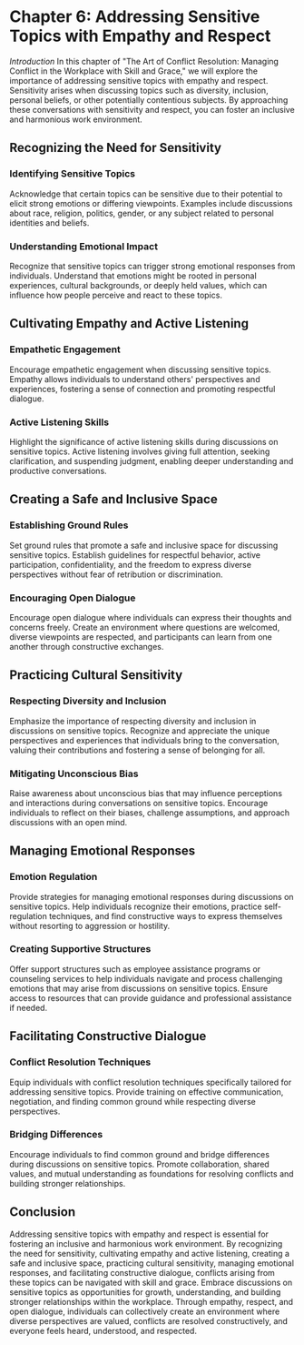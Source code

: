 Chapter 6: Addressing Sensitive Topics with Empathy and Respect
===============================================================

*Introduction* In this chapter of "The Art of Conflict Resolution: Managing Conflict in the Workplace with Skill and Grace," we will explore the importance of addressing sensitive topics with empathy and respect. Sensitivity arises when discussing topics such as diversity, inclusion, personal beliefs, or other potentially contentious subjects. By approaching these conversations with sensitivity and respect, you can foster an inclusive and harmonious work environment.

Recognizing the Need for Sensitivity
------------------------------------

### Identifying Sensitive Topics

Acknowledge that certain topics can be sensitive due to their potential to elicit strong emotions or differing viewpoints. Examples include discussions about race, religion, politics, gender, or any subject related to personal identities and beliefs.

### Understanding Emotional Impact

Recognize that sensitive topics can trigger strong emotional responses from individuals. Understand that emotions might be rooted in personal experiences, cultural backgrounds, or deeply held values, which can influence how people perceive and react to these topics.

Cultivating Empathy and Active Listening
----------------------------------------

### Empathetic Engagement

Encourage empathetic engagement when discussing sensitive topics. Empathy allows individuals to understand others' perspectives and experiences, fostering a sense of connection and promoting respectful dialogue.

### Active Listening Skills

Highlight the significance of active listening skills during discussions on sensitive topics. Active listening involves giving full attention, seeking clarification, and suspending judgment, enabling deeper understanding and productive conversations.

Creating a Safe and Inclusive Space
-----------------------------------

### Establishing Ground Rules

Set ground rules that promote a safe and inclusive space for discussing sensitive topics. Establish guidelines for respectful behavior, active participation, confidentiality, and the freedom to express diverse perspectives without fear of retribution or discrimination.

### Encouraging Open Dialogue

Encourage open dialogue where individuals can express their thoughts and concerns freely. Create an environment where questions are welcomed, diverse viewpoints are respected, and participants can learn from one another through constructive exchanges.

Practicing Cultural Sensitivity
-------------------------------

### Respecting Diversity and Inclusion

Emphasize the importance of respecting diversity and inclusion in discussions on sensitive topics. Recognize and appreciate the unique perspectives and experiences that individuals bring to the conversation, valuing their contributions and fostering a sense of belonging for all.

### Mitigating Unconscious Bias

Raise awareness about unconscious bias that may influence perceptions and interactions during conversations on sensitive topics. Encourage individuals to reflect on their biases, challenge assumptions, and approach discussions with an open mind.

Managing Emotional Responses
----------------------------

### Emotion Regulation

Provide strategies for managing emotional responses during discussions on sensitive topics. Help individuals recognize their emotions, practice self-regulation techniques, and find constructive ways to express themselves without resorting to aggression or hostility.

### Creating Supportive Structures

Offer support structures such as employee assistance programs or counseling services to help individuals navigate and process challenging emotions that may arise from discussions on sensitive topics. Ensure access to resources that can provide guidance and professional assistance if needed.

Facilitating Constructive Dialogue
----------------------------------

### Conflict Resolution Techniques

Equip individuals with conflict resolution techniques specifically tailored for addressing sensitive topics. Provide training on effective communication, negotiation, and finding common ground while respecting diverse perspectives.

### Bridging Differences

Encourage individuals to find common ground and bridge differences during discussions on sensitive topics. Promote collaboration, shared values, and mutual understanding as foundations for resolving conflicts and building stronger relationships.

Conclusion
----------

Addressing sensitive topics with empathy and respect is essential for fostering an inclusive and harmonious work environment. By recognizing the need for sensitivity, cultivating empathy and active listening, creating a safe and inclusive space, practicing cultural sensitivity, managing emotional responses, and facilitating constructive dialogue, conflicts arising from these topics can be navigated with skill and grace. Embrace discussions on sensitive topics as opportunities for growth, understanding, and building stronger relationships within the workplace. Through empathy, respect, and open dialogue, individuals can collectively create an environment where diverse perspectives are valued, conflicts are resolved constructively, and everyone feels heard, understood, and respected.
